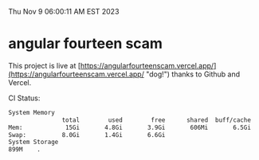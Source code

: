 Thu Nov  9 06:00:11 AM EST 2023

# angular fourteen scam


This project is live at [https://angularfourteenscam.vercel.app/](https://angularfourteenscam.vercel.app/ "dog!") thanks to Github and Vercel.

CI Status: 

```bash
System Memory
               total        used        free      shared  buff/cache   available
Mem:            15Gi       4.8Gi       3.9Gi       606Mi       6.5Gi       9.5Gi
Swap:          8.0Gi       1.4Gi       6.6Gi
System Storage
899M	.
```
